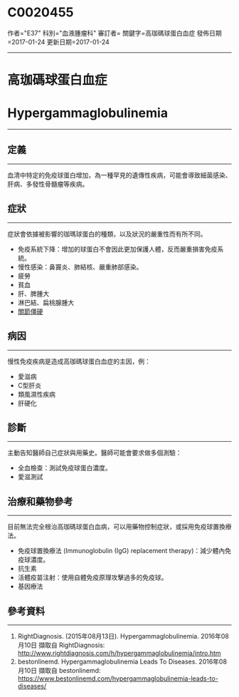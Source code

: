 # C0020455
作者="E37"
科別="血液腫瘤科"
審訂者=
關鍵字=高珈碼球蛋白血症
發佈日期=2017-01-24
更新日期=2017-01-24

----------
# 高珈碼球蛋白血症
# Hypergammaglobulinemia
----------
## 定義
----------

血清中特定的免疫球蛋白增加，為一種罕見的遺傳性疾病，可能會導致細菌感染、肝病、多發性骨髓瘤等疾病。

## 症狀
----------

症狀會依據被影響的珈瑪球蛋白的種類，以及狀況的嚴重性而有所不同。

- 免疫系統下降：增加的球蛋白不會因此更加保護人體，反而嚴重損害免疫系統。
- 慢性感染：鼻竇炎、肺結核、嚴重肺部感染。
- 疲勞
- 貧血
- 肝、脾腫大
- 淋巴結、扁桃腺腫大
- [關節僵硬](C0162298)
## 病因
----------

慢性免疫疾病是造成高珈碼球蛋白血症的主因，例：

- 愛滋病
- C型肝炎
- 類風濕性疾病
- 肝硬化
## 診斷
----------

主動告知醫師自己症狀與用藥史。醫師可能會要求做多個測驗：

- 全血檢查：測試免疫球蛋白濃度。
- 愛滋測試
## 治療和藥物參考
----------

目前無法完全根治高珈碼球蛋白血病，可以用藥物控制症狀，或採用免疫球置換療法。

- 免疫球置換療法 (Immunoglobulin (IgG) replacement therapy)：減少體內免疫球濃度。
- 抗生素
- 活體疫苗注射：使用自體免疫原理攻擊過多的免疫球。
- 基因療法
## 參考資料
----------
1. RightDiagnosis. (2015年08月13日). Hypergammaglobulinemia. 2016年08月10日 擷取自 RightDiagnosis:
  http://www.rightdiagnosis.com/h/hypergammaglobulinemia/intro.htm
2. bestonlinemd. Hypergammaglobulinemia Leads To Diseases. 2016年08月10日 擷取自 bestonlinemd:
  https://www.bestonlinemd.com/hypergammaglobulinemia-leads-to-diseases/

